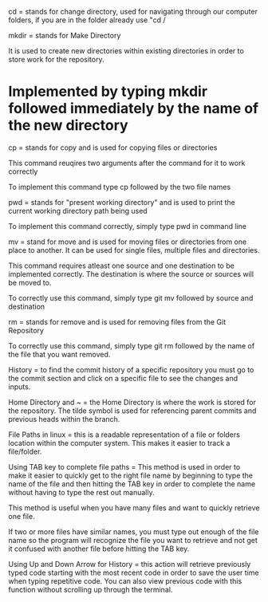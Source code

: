 cd = stands for change directory, used for navigating through our computer folders, if you are in the folder already use "cd /<name>

mkdir = stands for Make Directory

It is used to create new directories within existing directories in order to store work for the repository.

Implemented by typing mkdir followed immediately by the name of the new directory
=======

cp = stands for copy and is used for copying files or directories

This command reuqires two arguments after the command for it to work correctly

To implement this command type cp followed by the two file names

pwd = stands for "present working directory" and is used to print the current working directory path being used

To implement this command correctly, simply type pwd in command line

mv = stand for move and is used for moving files or directories from one place to another. It can be used for single files, multiple files and directories.

This command requires atleast one source and one destination to be implemented correctly. The destination is where the source or sources will be moved to.

To correctly use this command, simply type git mv followed by source and destination

rm = stands for remove and is used for removing files from the Git Repository

To correctly use this command, simply type git rm followed by the name of the file that you want removed.

History = to find the commit history of a specific repository you must go to the commit section and click on a specific file to see the changes and inputs.

Home Directory and ~ = the Home Directory is where the work is stored for the repository. The tilde symbol is used for referencing parent commits and previous heads within the branch.

File Paths in linux = this is a readable representation of a file or folders location within the computer system. This makes it easier to track a file/folder.

Using TAB key to complete file paths = This method is used in order to make it easier to quickly get to the right file name by beginning to type the name of the file and then hitting the TAB key in order to complete the name without having to type the rest out manually.

This method is useful when you have many files and want to quickly retrieve one file. 

If two or more files have similar names, you must type out enough of the file name so the program will recognize the file you want to retrieve and not get it confused with another file before hitting the TAB key.

Using Up and Down Arrow for History = this action will retrieve previously typed code starting with the most recent code in order to save the user time when typing repetitive code. You can also view previous code with this function without scrolling up through the terminal.

